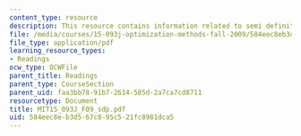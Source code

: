 ```yaml
---
content_type: resource
description: This resource contains information related to semi definite programming.
file: /media/courses/15-093j-optimization-methods-fall-2009/584eec8eb3d567c095c521fc8981dca5_MIT15_093J_F09_sdp.pdf
file_type: application/pdf
learning_resource_types:
- Readings
ocw_type: OCWFile
parent_title: Readings
parent_type: CourseSection
parent_uid: faa3bb78-91b7-2614-585d-2a7ca7cd8711
resourcetype: Document
title: MIT15_093J_F09_sdp.pdf
uid: 584eec8e-b3d5-67c0-95c5-21fc8981dca5
---
```

